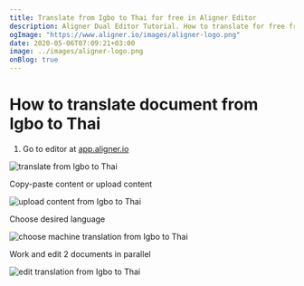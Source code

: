 ```yaml
---
title: Translate from Igbo to Thai for free in Aligner Editor
description: Aligner Dual Editor Tutorial. How to translate for free from Igbo to Thai. Aligner is multilingual document management platform. 
ogImage: "https://www.aligner.io/images/aligner-logo.png"
date: 2020-05-06T07:09:21+03:00
image: ../images/aligner-logo.png
onBlog: true
---
```


# How to translate document from Igbo to Thai

1. Go to editor at [app.aligner.io](https://app.aligner.io "Aligner App web page")

![translate from Igbo to Thai](../aligner-blank-editor.png "translate from Igbo to Thai")

Copy-paste content or upload content

![upload content from Igbo to Thai](../aligner-uploaded-document.png "upload content from Igbo to Thai")

Choose desired language

![choose machine translation from Igbo to Thai](../aligner-language-dropdown.png "choose machine translation from Igbo to Thai")

Work and edit 2 documents in parallel

![edit translation from Igbo to Thai](../aligner-double-sitded-editor.png "edit translation from Igbo to Thai")


